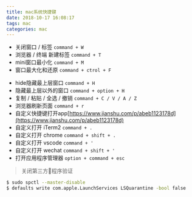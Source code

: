 ```yaml
---
title: mac系统快捷键
date: 2018-10-17 16:08:17
tags: mac
categories: mac
---
```


* 关闭窗口 / 标签 `command + W`
* 浏览器 / 终端 新建标签 `command + T`
* mini窗口最小化 `command + M`
* 窗口最大化和还原 `command + ctrol + F`
<!-- more -->
* hide隐藏最上层窗口 `command + H`
* 隐藏最上层以外的窗口 `command + option + H`
* 复制 / 粘贴 / 全选 / 撤销 `command + C / V / A / Z`
* 浏览器刷新页面 `command + r`
* 自定义快捷键打开app[https://www.jianshu.com/p/abeb1123178d](https://www.jianshu.com/p/abeb1123178d)
* 自定义打开 iTerm2 `command + .`
* 自定义打开 chrome `command + shift + .`
* 自定义打开 vscode `command + '`
* 自定义打开 wechat `command + shift + '`
* 打开应用程序管理器 `option + command + esc`

>关闭第三方程序验证
```bash
$ sudo spctl --master-disable
$ defaults write com.apple.LaunchServices LSQuarantine -bool false
```